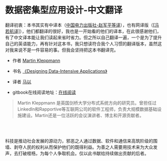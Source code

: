 # 数据密集型应用设计-中文翻译
翻译初衷：本书其实有中译本（[中国电力出版社-赵军平等译]()），也有网译版（[[冯若航译]](https://github.com/Vonng/ddia)），他们都翻译的很好，我也是一开始看的他们的译本，在此很感谢他们，有了中文译本能让我们读起来省时省力。但之所以自己翻译一遍，一个是为了提升自己的英语能力，再有针对这本书，我只想读符合我个人习惯的翻译版本，虽然这对我来说不是一件容易的事。但我会坚持把这本书翻译完。

* 作者 [Martin Kleppmann](https://martin.kleppmann.com/)

* 书名 [《Designing Data-Intensive Applications》](http://shop.oreilly.com/product/0636920032175.do)

* 译者 [马以](https://github.com/gxstax)

* gitbook在线阅读地址：[在线阅读](https://ma-yi.gitbook.io/ddia-zh-cn/)



> Martin Kleppmann 是英国剑桥大学分布式系统方向的研究员。曾担任过LinkedIn和Rapportive等互联网公司的软件工程师，负责大规模数据基础设施建设。Martin还是一位活跃的会议演讲者、博主和开源贡献者。



<br><br>

<font face="幼圆" > 科技是推动社会发展的源动力，邪恶之人通过数据、软件和通信来高筑阶级的围墙、剥夺人民的权利从而保护他们的既得利益。为善之人需要用技术来为大众发声，去打破桎梏，为每个人争取机会。仅以此书献给持续做出贡献的后者。 </font>





